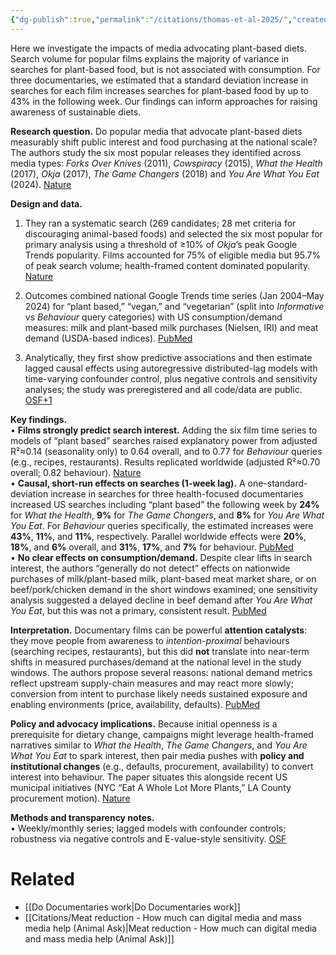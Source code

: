 ```yaml
---
{"dg-publish":true,"permalink":"/citations/thomas-et-al-2025/","created":"2025-10-23T17:42:46.922+01:00","updated":"2025-10-23T18:12:10.265+01:00"}
---
```


Here we investigate the impacts of media advocating plant-based diets. Search volume for popular films explains the majority of variance in searches for plant-based food, but is not associated with consumption. For three documentaries, we estimated that a standard deviation increase in searches for each film increases searches for plant-based food by up to 43% in the following week. Our findings can inform approaches for raising awareness of sustainable diets.

**Research question.** Do popular media that advocate plant-based diets measurably shift public interest and food purchasing at the national scale? The authors study the six most popular releases they identified across media types: _Forks Over Knives_ (2011), _Cowspiracy_ (2015), _What the Health_ (2017), _Okja_ (2017), _The Game Changers_ (2018) and _You Are What You Eat_ (2024). [Nature](https://www.nature.com/natfood/current-issue?utm_source=chatgpt.com)

**Design and data.**

1. They ran a systematic search (269 candidates; 28 met criteria for discouraging animal-based foods) and selected the six most popular for primary analysis using a threshold of ≥10% of _Okja_’s peak Google Trends popularity. Films accounted for 75% of eligible media but 95.7% of peak search volume; health-framed content dominated popularity. [Nature](https://www.nature.com/natfood/current-issue?utm_source=chatgpt.com)
    
2. Outcomes combined national Google Trends time series (Jan 2004–May 2024) for “plant based,” “vegan,” and “vegetarian” (split into _Informative_ vs _Behaviour_ query categories) with US consumption/demand measures: milk and plant-based milk purchases (Nielsen, IRI) and meat demand (USDA-based indices). [PubMed](https://pubmed.ncbi.nlm.nih.gov/40973804/?utm_source=chatgpt.com)
    
3. Analytically, they first show predictive associations and then estimate lagged causal effects using autoregressive distributed-lag models with time-varying confounder control, plus negative controls and sensitivity analyses; the study was preregistered and all code/data are public. [OSF+1](https://osf.io/preprints/osf/yh94d?utm_source=chatgpt.com)
    

**Key findings.**  
• **Films strongly predict search interest.** Adding the six film time series to models of “plant based” searches raised explanatory power from adjusted R²≈0.14 (seasonality only) to 0.64 overall, and to 0.77 for _Behaviour_ queries (e.g., recipes, restaurants). Results replicated worldwide (adjusted R²≈0.70 overall; 0.82 behaviour). [Nature](https://www.nature.com/natfood/current-issue?utm_source=chatgpt.com)  
• **Causal, short-run effects on searches (1-week lag).** A one-standard-deviation increase in searches for three health-focused documentaries increased US searches including “plant based” the following week by **24%** for _What the Health_, **9%** for _The Game Changers_, and **8%** for _You Are What You Eat_. For _Behaviour_ queries specifically, the estimated increases were **43%**, **11%**, and **11%**, respectively. Parallel worldwide effects were **20%**, **18%**, and **6%** overall, and **31%**, **17%**, and **7%** for behaviour. [PubMed](https://pubmed.ncbi.nlm.nih.gov/40973804/?utm_source=chatgpt.com)  
• **No clear effects on consumption/demand.** Despite clear lifts in search interest, the authors “generally do not detect” effects on nationwide purchases of milk/plant-based milk, plant-based meat market share, or on beef/pork/chicken demand in the short windows examined; one sensitivity analysis suggested a delayed decline in beef demand after _You Are What You Eat_, but this was not a primary, consistent result. [PubMed](https://pubmed.ncbi.nlm.nih.gov/40973804/?utm_source=chatgpt.com)

**Interpretation.** Documentary films can be powerful **attention catalysts**: they move people from awareness to _intention-proximal_ behaviours (searching recipes, restaurants), but this did **not** translate into near-term shifts in measured purchases/demand at the national level in the study windows. The authors propose several reasons: national demand metrics reflect upstream supply-chain measures and may react more slowly; conversion from intent to purchase likely needs sustained exposure and enabling environments (price, availability, defaults). [PubMed](https://pubmed.ncbi.nlm.nih.gov/40973804/?utm_source=chatgpt.com)

**Policy and advocacy implications.** Because initial openness is a prerequisite for dietary change, campaigns might leverage health-framed narratives similar to _What the Health_, _The Game Changers_, and _You Are What You Eat_ to spark interest, then pair media pushes with **policy and institutional changes** (e.g., defaults, procurement, availability) to convert interest into behaviour. The paper situates this alongside recent US municipal initiatives (NYC “Eat A Whole Lot More Plants,” LA County procurement motion). [Nature](https://www.nature.com/natfood/current-issue?utm_source=chatgpt.com)

**Methods and transparency notes.**  
• Weekly/monthly series; lagged models with confounder controls; robustness via negative controls and E-value-style sensitivity. [OSF](https://osf.io/preprints/osf/yh94d?utm_source=chatgpt.com)

# Related
- [[Do Documentaries work\|Do Documentaries work]]
- [[Citations/Meat reduction - How much can digital media and mass media help (Animal Ask)\|Meat reduction - How much can digital media and mass media help (Animal Ask)]]